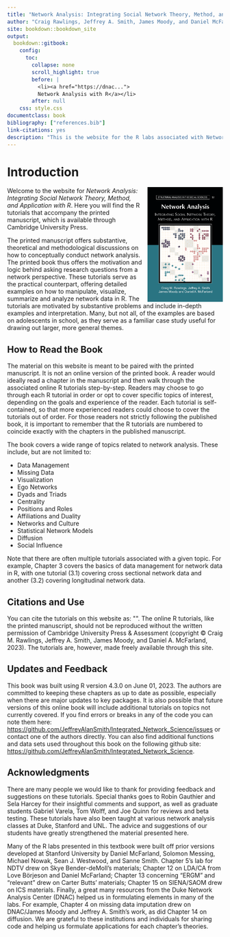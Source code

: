 ```yaml
---
title: "Network Analysis: Integrating Social Network Theory, Method, and Application with R"
author: "Craig Rawlings, Jeffrey A. Smith, James Moody, and Daniel McFarland"
site: bookdown::bookdown_site
output: 
  bookdown::gitbook:
    config:
      toc:
        collapse: none
        scroll_highlight: true
        before: |
          <li><a href="https://dnac...">
          Network Analysis with R</a></li>
        after: null
    css: style.css
documentclass: book
bibliography: ["references.bib"]
link-citations: yes
description: "This is the website for the R labs associated with Network Analysis Integrating Social Network Theory, Method, and Application with R"
---
```


# Introduction

<img src="NA_RawlingsSmithMoodyMcFarland3.png"
style="float:right; margin: 0px 0px 0px 10px; width: 35%; height: 35%;" />

Welcome to the website for *Network Analysis: Integrating Social Network Theory, Method, and Application with R*. Here you will find the R tutorials that accompany the printed manuscript, which is available through Cambridge University Press. 

The printed manuscript offers substantive, theoretical and methodological discussions on how to conceptually conduct network analysis. The printed book thus offers the motivation and logic behind asking research questions from a network perspective. These tutorials serve as the practical counterpart, offering detailed examples on how to manipulate, visualize, summarize and analyze network data in R. The tutorials are motivated by substantive problems and include in-depth examples and interpretation. Many, but not all, of the examples are based on adolescents in school, as they serve as a familiar case study useful for drawing out larger, more general themes.

## How to Read the Book

The material on this website is meant to be paired with the printed manuscript. It is not an online version of the printed book. A reader would ideally read a chapter in the manuscript and then walk through the associated online R tutorials step-by-step.  Readers may choose to go through each R tutorial in order or opt to cover specific topics of interest, depending on the goals and experience of the reader. Each tutorial is self-contained, so that more experienced readers could choose to cover the tutorials out of order. For those readers not strictly following the published book, it is important to remember that the R tutorials are numbered to coincide exactly with the chapters in the published manuscript. 

The book covers a wide range of topics related to network analysis. These include, but are not limited to: 

* Data Management
* Missing Data
* Visualization
* Ego Networks
* Dyads and Triads
* Centrality
* Positions and Roles
* Affiliations and Duality
* Networks and Culture
* Statistical Network Models
* Diffusion
* Social Influence

Note that there are often multiple tutorials associated with a given topic. For example, Chapter 3 covers the basics of data management for network data in R, with one tutorial (3.1) covering cross sectional network data and another (3.2) covering longitudinal network data.

## Citations and Use

You can cite the tutorials on this website as: "".  The online R tutorials, like the printed manuscript, should not be reproduced without the written permission of Cambridge University Press & Assessment (copyright © Craig M. Rawlings, Jeffrey A. Smith, James Moody, and Daniel A. McFarland, 2023). The tutorials are, however, made freely available through this site.  

## Updates and Feedback

This book was built using R version 4.3.0 on June 01, 2023. The authors are committed to keeping these chapters as up to date as possible, especially when there are major updates to key packages. It is also possible that future versions of this online book will include additional tutorials on topics not currently covered. If you find errors or breaks in any of the code you can note them here:  https://github.com/JeffreyAlanSmith/Integrated_Network_Science/issues
or contact one of the authors directly. You can also find additional functions and data sets used throughout this book on the following github site: https://github.com/JeffreyAlanSmith/Integrated_Network_Science.

## Acknowledgments

There are many people we would like to thank for providing feedback and suggestions on these tutorials. Special thanks goes to Robin Gauthier and Sela Harcey for their insightful comments and support, as well as graduate students Gabriel Varela, Tom Wolff, and Joe Quinn for reviews and beta testing. These tutorials have also been taught at various network analysis classes at Duke, Stanford and UNL. The advice and suggestions of our students have greatly strengthened the material presented here. 

Many of the R labs presented in this textbook were built off prior versions developed at Stanford University by Daniel McFarland, Solomon Messing, Michael Nowak, Sean J. Westwood, and Sanne Smith. Chapter 5’s lab for NDTV drew on Skye Bender-deMoll’s materials; Chapter 12 on LDA/CA from Love Börjeson and Daniel McFarland; Chapter 13 concerning “ERGM” and “relevant” drew on Carter Butts’ materials; Chapter 15 on SIENA/SAOM drew on ICS materials. Finally, a great many resources from the Duke Network Analysis Center (DNAC) helped us in formulating elements in many of the labs. For example, Chapter 4 on missing data imputation drew on DNAC/James Moody and Jeffrey A. Smith’s work, as did Chapter 14 on diffusion. We are grateful to these institutions and individuals for sharing code and helping us formulate applications for each chapter’s theories.
